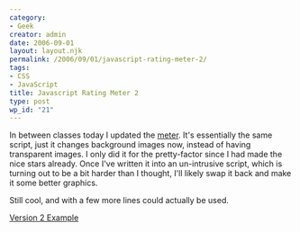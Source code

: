 ```yaml
---
category:
- Geek
creator: admin
date: 2006-09-01
layout: layout.njk
permalink: /2006/09/01/javascript-rating-meter-2/
tags:
- CSS
- JavaScript
title: Javascript Rating Meter 2
type: post
wp_id: "21"
---
```

In between classes today I updated the [meter](/2006/08/31/javascript-rating-meter/).  It's essentially the same script, just it changes background images now, instead of having transparent images.  I only did it for the pretty-factor since I had made the nice stars already.  Once I've written it into an un-intrusive script, which is turning out to be a bit harder than I thought, I'll likely swap it back and make it some better graphics.

Still cool, and with a few more lines could actually be used.

[Version 2 Example](https://static.velvetcache.org/pages/2006/09/01/javascript-rating-meter-2/)